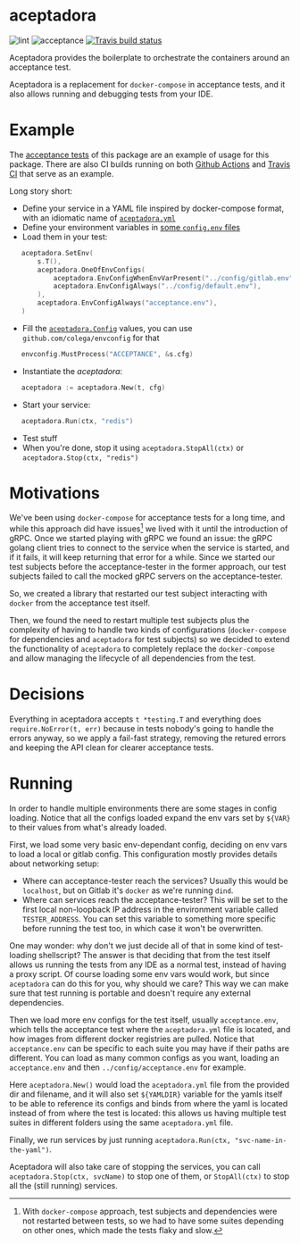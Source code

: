 # aceptadora

![lint](https://github.com/cabify/aceptadora/workflows/lint/badge.svg)
![acceptance](https://github.com/cabify/aceptadora/workflows/acceptance/badge.svg)
[![Travis build status](https://travis-ci.com/cabify/aceptadora.svg?branch=master)](https://travis-ci.com/cabify/aceptadora)

Aceptadora provides the boilerplate to orchestrate the containers around an acceptance test.

Aceptadora is a replacement for `docker-compose` in acceptance tests, and it also allows running and debugging tests from your IDE.

# Example

The [acceptance tests](./acceptance/suite/acceptance_suite_test.go) of this package are an example of usage for this package. There are also CI builds running on both [Github Actions](.github/workflows/acceptance.yml) and [Travis CI](./.travis.yml) that serve as an example.

Long story short:
 - Define your service in a YAML file inspired by docker-compose format, with an idiomatic name of [`aceptadora.yml`](./acceptance/aceptadora.yml)
 - Define your environment variables in [some `config.env` files](./acceptance/config.env)
 - Load them in your test:
 ```go
	aceptadora.SetEnv(
		s.T(),
		aceptadora.OneOfEnvConfigs(
			aceptadora.EnvConfigWhenEnvVarPresent("../config/gitlab.env", "GITLAB_CI"),
			aceptadora.EnvConfigAlways("../config/default.env"),
		),
		aceptadora.EnvConfigAlways("acceptance.env"),
	) 
 ```
 - Fill the [`aceptadora.Config`](./aceptadora.go) values, you can use `github.com/colega/envconfig` for that
 ```go
	envconfig.MustProcess("ACCEPTANCE", &s.cfg)
 ``` 
 - Instantiate the _aceptadora_:
 ```go
	aceptadora := aceptadora.New(t, cfg)
 ```
 - Start your service:
 ```go
	aceptadora.Run(ctx, "redis")
 ```
 - Test stuff
 - When you're done, stop it using `aceptadora.StopAll(ctx)` or `aceptadora.Stop(ctx, "redis")`

# Motivations

We've been using `docker-compose` for acceptance tests for a long time, and while this approach did have issues[^1] we lived with it until the introduction of gRPC. 
Once we started playing with gRPC we found an issue: the gRPC golang client tries to connect to the service when the service is started, and if it fails, it will keep returning that error for a while. 
Since we started our test subjects before the acceptance-tester in the former approach, our test subjects failed to call the mocked gRPC servers on the acceptance-tester.

So, we created a library that restarted our test subject interacting with `docker` from the acceptance test itself.

Then, we found the need to restart multiple test subjects plus the complexity of having to handle two kinds of configurations (`docker-compose` for dependencies and `aceptadora` for test subjects) so we decided to extend the functionality of `aceptadora` to completely replace the `docker-compose` and allow managing the lifecycle of all dependencies from the test.

# Decisions

Everything in aceptadora accepts `t *testing.T` and everything does `require.NoError(t, err)` because in tests nobody's going to handle the errors anyway, so we apply a fail-fast strategy, removing the retured errors and keeping the API clean for clearer acceptance tests.

# Running

In order to handle multiple environments there are some stages in config loading. Notice that all the configs loaded expand the env vars set by `${VAR}` to their values from what's already loaded.

First, we load some very basic env-dependant config, deciding on env vars to load a local or gitlab config. 
This configuration mostly provides details about networking setup:
- Where can acceptance-tester reach the services? 
  Usually this would be `localhost`, but on Gitlab it's `docker` as we're running `dind`.
- Where can services reach the acceptance-tester? This will be set to the first local non-loopback IP address in the environment variable called `TESTER_ADDRESS`.
  You can set this variable to something more specific before running the test too, in which case it won't be overwritten. 

One may wonder: why don't we just decide all of that in some kind of test-loading shellscript? 
The answer is that deciding that from the test itself allows us running the tests from any IDE as a normal test, instead of having a proxy script. 
Of course loading some env vars would work, but since `aceptadora` can do this for you, why should we care?
This way we can make sure that test running is portable and doesn't require any external dependencies.

Then we load more env configs for the test itself, usually `acceptance.env`, which tells the acceptance test where the `aceptadora.yml` file is located, and how images from different docker registries are pulled.
Notice that `acceptance.env` can be specific to each suite you may have if their paths are different. 
You can load as many common configs as you want, loading an `acceptance.env` and then `../config/acceptance.env` for example.

Here `aceptadora.New()` would load the `aceptadora.yml` file from the provided dir and filename, and it will also set `${YAMLDIR}` variable for the yamls itself to be able to reference its configs and binds from where the yaml is located instead of from where the test is located: this allows us having multiple test suites in different folders using the same `aceptadora.yml` file.

Finally, we run services by just running `aceptadora.Run(ctx, "svc-name-in-the-yaml")`.

Aceptadora will also take care of stopping the services, you can call `aceptadora.Stop(ctx, svcName)` to stop one of them, or `StopAll(ctx)` to stop all the (still running) services.

[^1]: With `docker-compose` approach, test subjects and dependencies were not restarted between tests, so we had to have some suites depending on other ones, which made the tests flaky and slow.

